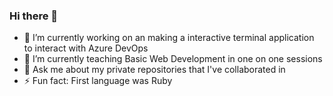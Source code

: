 ### Hi there 👋

- 🔭 I’m currently working on an making a interactive terminal application to interact with Azure DevOps
- 🌱 I’m currently teaching Basic Web Development in one on one sessions
- 💬 Ask me about my private repositories that I've collaborated in 
- ⚡ Fun fact: First language was Ruby

<!--
**JoshuaVanDaalen/JoshuaVanDaalen** is a ✨ _special_ ✨ repository because its `README.md` (this file) appears on your GitHub profile.

Here are some ideas to get you started:

- 🔭 I’m currently working on ...
- 🌱 I’m currently learning ...
- 👯 I’m looking to collaborate on ...
- 🤔 I’m looking for help with ...
- 💬 Ask me about ...
- 📫 How to reach me: ...
- 😄 Pronouns: ...
-->

